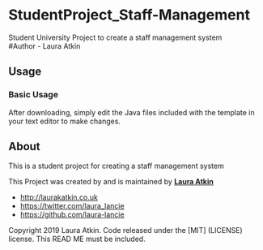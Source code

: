 # StudentProject_Staff-Management
Student University Project to create a staff management system  
#Author - Laura Atkin 

## Usage

### Basic Usage

After downloading, simply edit the Java files included with the template in your text editor to make changes. 

## About

This is a student project for creating a staff management system 

This Project was created by and is maintained by **[Laura Atkin](http://laurakatkin.co.uk/)**
* http://laurakatkin.co.uk
* https://twitter.com/laura_lancie
* https://github.com/laura-lancie


Copyright 2019 Laura Atkin. Code released under the [MIT] (LICENSE) license. This READ ME must be included. 
